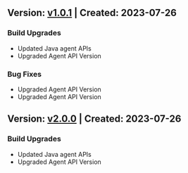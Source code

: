 ## Version: [v1.0.1](https://github.com/newrelic/newrelic-java-rmi/releases/tag/v1.0.1) | Created: 2023-07-26
### Build Upgrades
- Updated Java agent APIs
- Upgraded Agent API Version

### Bug Fixes
- Upgraded Agent API Version
- Upgraded Agent API Version

## Version: [v2.0.0](https://github.com/newrelic/newrelic-java-rmi/releases/tag/v2.0.0) | Created: 2023-07-26
### Build Upgrades
- Updated Java agent APIs
- Upgraded Agent API Version


